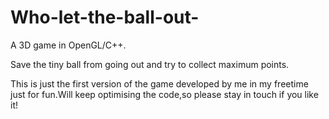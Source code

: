 # Who-let-the-ball-out-
A 3D game in OpenGL/C++.

Save the tiny ball from going out and try to collect maximum points.

This is just the first version of the game developed by me in my freetime just for fun.Will keep optimising the code,so please stay in touch if you like it!

